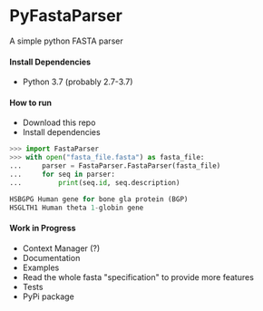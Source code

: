 # PyFastaParser
A simple python FASTA parser

#### Install Dependencies
* Python 3.7 (probably 2.7-3.7)

#### How to run
* Download this repo
* Install dependencies

```Python
>>> import FastaParser
>>> with open("fasta_file.fasta") as fasta_file:
...     parser = FastaParser.FastaParser(fasta_file)
...     for seq in parser:
...         print(seq.id, seq.description)

HSBGPG Human gene for bone gla protein (BGP)
HSGLTH1 Human theta 1-globin gene
```

#### Work in Progress
* Context Manager (?)
* Documentation
* Examples
* Read the whole fasta "specification" to provide more features
* Tests
* PyPi package
